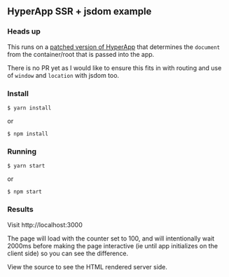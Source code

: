 ## HyperApp SSR + jsdom example

### Heads up

This runs on a [patched version of HyperApp](https://github.com/hyperapp/hyperapp/compare/master...maxholman:ownerdocument) that determines the `document` from the container/root that is passed into the app.

There is no PR yet as I would like to ensure this fits in with routing and use of `window` and `location` with jsdom too.

### Install

```
$ yarn install
```

or

```
$ npm install
```

### Running

```
$ yarn start
```

or

```
$ npm start
```

### Results

Visit http://localhost:3000

The page will load with the counter set to 100, and will intentionally wait 2000ms before making the page interactive (ie until app initializes on the client side) so you can see the difference.

View the source to see the HTML rendered server side.
